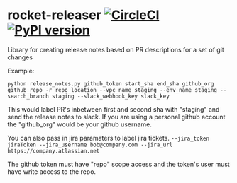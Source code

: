 # rocket-releaser [![CircleCI](https://circleci.com/gh/15five/rocket-releaser.svg?style=svg&circle-token=f6c8494ec308088a8a65fe79e366763b02b38d9b)](https://circleci.com/gh/15five/rocket-releaser) [![PyPI version](https://badge.fury.io/py/rocket-releaser.svg)](https://badge.fury.io/py/rocket-releaser)
Library for creating release notes based on PR descriptions for a set of git changes

Example:
```shell
python release_notes.py github_token start_sha end_sha github_org github_repo -r repo_location --vpc_name staging --env_name staging --search_branch staging --slack_webhook_key slack_key
```

This would label PR's  inbetween first and second sha with "staging" and send the release notes to slack.
If you are using a personal github account the "github_org" would be your github username.

You can also pass in jira paramaters to label jira tickets.
`--jira_token jiraToken --jira_username bob@company.com --jira_url https://company.atlassian.net`

The github token must have "repo" scope access and the token's user must have write access to the repo.
